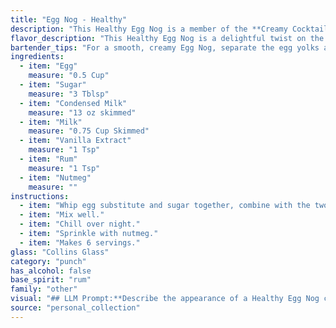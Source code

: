 ```yaml
---
title: "Egg Nog - Healthy"
description: "This Healthy Egg Nog is a member of the **Creamy Cocktail** family, often featuring dairy and eggs. Its origins trace back to medieval European posset drinks, combining milk, eggs, and spices. "
flavor_description: "This Healthy Egg Nog is a delightful twist on the classic, offering a creamy, comforting flavor profile. The sweetness of the sugar and condensed milk balances the subtle richness of the egg yolks, while the vanilla extract adds a warm, comforting note. The rum provides a gentle, boozy kick, and the nutmeg creates a warming, spiced finish. It's a luxuriously smooth and satisfying drink, perfect for a holiday celebration or a cozy night in. "
bartender_tips: "For a smooth, creamy Egg Nog, separate the egg yolks and whites. Whisk the yolks with sugar until pale and fluffy, then slowly add the condensed milk, milk, and vanilla.  Fold in the stiffly beaten egg whites.  Finally, stir in the rum and nutmeg.  Chill for at least 2 hours for the flavors to meld and for a more refreshing drink."
ingredients:
  - item: "Egg"
    measure: "0.5 Cup"
  - item: "Sugar"
    measure: "3 Tblsp"
  - item: "Condensed Milk"
    measure: "13 oz skimmed"
  - item: "Milk"
    measure: "0.75 Cup Skimmed"
  - item: "Vanilla Extract"
    measure: "1 Tsp"
  - item: "Rum"
    measure: "1 Tsp"
  - item: "Nutmeg"
    measure: ""
instructions:
  - item: "Whip egg substitute and sugar together, combine with the two kinds of milk, vanilla, and rum."
  - item: "Mix well."
  - item: "Chill over night."
  - item: "Sprinkle with nutmeg."
  - item: "Makes 6 servings."
glass: "Collins Glass"
category: "punch"
has_alcohol: false
base_spirit: "rum"
family: "other"
visual: "## LLM Prompt:**Describe the appearance of a Healthy Egg Nog cocktail, made with the following ingredients: Egg, Sugar, Condensed Milk, Milk, Vanilla Extract, Rum, and Nutmeg.****Focus on the following aspects:*** **Color:** Is it predominantly white, yellow, or a creamy, off-white? Does it have any hints of other colors, like brown from the nutmeg?* **Texture:** Is it smooth and velvety? Does it have any visible particles, like bits of egg white or nutmeg?* **Appearance:** Is it layered or uniform? Are there any interesting swirls or patterns on the surface? Does it have any foam or froth?* **Garnish:** How is the cocktail typically garnished? Are there any embellishments to consider?**Example:**Imagine a creamy, off-white liquid with a hint of golden yellow from the condensed milk. The surface is smooth and velvety, with a delicate layer of foam that is faintly flecked with brown nutmeg. The glass might be garnished with a cinnamon stick or a sprinkle of nutmeg. "
source: "personal_collection"
---
```



